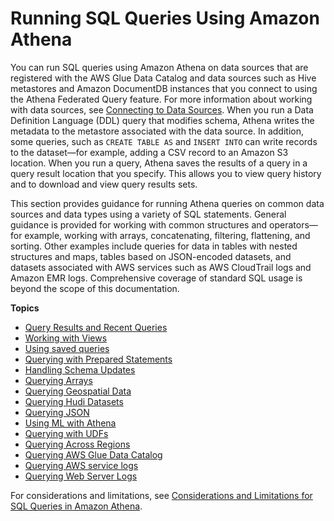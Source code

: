 # Running SQL Queries Using Amazon Athena<a name="querying-athena-tables"></a>

You can run SQL queries using Amazon Athena on data sources that are registered with the AWS Glue Data Catalog and data sources such as Hive metastores and Amazon DocumentDB instances that you connect to using the Athena Federated Query feature\. For more information about working with data sources, see [Connecting to Data Sources](work-with-data-stores.md)\. When you run a Data Definition Language \(DDL\) query that modifies schema, Athena writes the metadata to the metastore associated with the data source\. In addition, some queries, such as `CREATE TABLE AS` and `INSERT INTO` can write records to the dataset—for example, adding a CSV record to an Amazon S3 location\. When you run a query, Athena saves the results of a query in a query result location that you specify\. This allows you to view query history and to download and view query results sets\.

This section provides guidance for running Athena queries on common data sources and data types using a variety of SQL statements\. General guidance is provided for working with common structures and operators—for example, working with arrays, concatenating, filtering, flattening, and sorting\. Other examples include queries for data in tables with nested structures and maps, tables based on JSON\-encoded datasets, and datasets associated with AWS services such as AWS CloudTrail logs and Amazon EMR logs\. Comprehensive coverage of standard SQL usage is beyond the scope of this documentation\.

**Topics**
+ [Query Results and Recent Queries](querying.md)
+ [Working with Views](views.md)
+ [Using saved queries](saved-queries.md)
+ [Querying with Prepared Statements](querying-with-prepared-statements.md)
+ [Handling Schema Updates](handling-schema-updates-chapter.md)
+ [Querying Arrays](querying-arrays.md)
+ [Querying Geospatial Data](querying-geospatial-data.md)
+ [Querying Hudi Datasets](querying-hudi.md)
+ [Querying JSON](querying-JSON.md)
+ [Using ML with Athena](querying-mlmodel.md)
+ [Querying with UDFs](querying-udf.md)
+ [Querying Across Regions](querying-across-regions.md)
+ [Querying AWS Glue Data Catalog](querying-glue-catalog.md)
+ [Querying AWS service logs](querying-AWS-service-logs.md)
+ [Querying Web Server Logs](querying-web-server-logs.md)

For considerations and limitations, see [Considerations and Limitations for SQL Queries in Amazon Athena](other-notable-limitations.md)\.